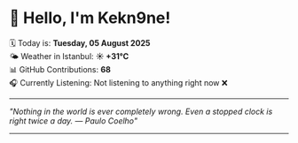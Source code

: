 # 👋 Hello, I'm Kekn9ne!

🗓️ Today is: **Tuesday, 05 August 2025**  
🌤️ Weather in Istanbul: **☀️   +31°C**  
📊 GitHub Contributions: **68**  
🎧 Currently Listening: Not listening to anything right now ❌

---

_"Nothing in the world is ever completely wrong. Even a stopped clock is right twice a day. — *Paulo Coelho*"_

---
